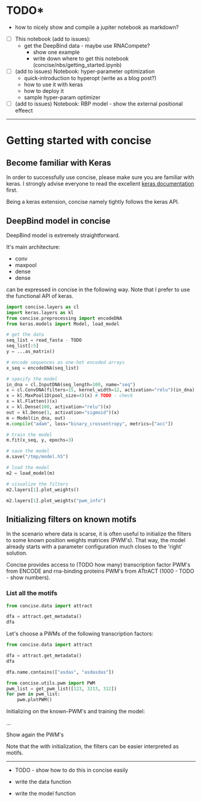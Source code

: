 # **TODO***

- how to nicely show and compile a jupiter notebook as markdown?
- [ ] This notebook (add to issues):
  - get the DeepBind data - maybe use RNACompete?
    - show one example
    - write down where to get this notebook (concise/nbs/getting_started.ipynb)
- [ ] (add to issues) Notebook: hyper-parameter optimization
  - quick-introduction to hyperopt (write as a blog post?)
  - how to use it with keras
  - how to deploy it
  - sample hyper-param optimizer 
- [ ] (add to issues) Notebook: RBP model - show the external positional effeect

--------------------------------------------
# Getting started with concise

## Become familiar with Keras

In order to successfully use concise, please make sure you are familiar with keras. I strongly advise everyone to read the excellent [keras documentation](http://keras.io) first.

Being a keras extension, concise namely tightly follows the keras API.

## DeepBind model in concise

DeepBind model is extremely straightforward.

It's main architecture:

- conv
- maxpool
- dense
- dense

can be expressed in concise in the following way. Note that I prefer to use the functional API of keras.


```python
import concise.layers as cl
import keras.layers as kl
from concise.preprocessing import encodeDNA
from keras.models import Model, load_model

# get the data
seq_list = read_fasta - TODO
seq_list[:5]
y = ...as_matrix()

# encode sequences as one-hot encoded arrays
x_seq = encodeDNA(seq_list)

# specify the model
in_dna = cl.InputDNA(seq_length=100, name="seq")
x = cl.ConvDNA(filters=15, kernel_width=12, activation="relu")(in_dna)
x = kl.MaxPool1D(pool_size=4)(x) # TODO - check
x = kl.Flatten()(x)
x = kl.Dense(100, activation="relu")(x)
out = kl.Dense(1, activation="sigmoid")(x)
m = Model(in_dna, out)
m.compile("adam", loss="binary_crossentropy", metrics=["acc"])

# train the model
m.fit(x_seq, y, epochs=3)

# save the model
m.save("/tmp/model.h5")

# load the model
m2 = load_model(m)

# visualize the filters
m2.layers[1].plot_weights()

m2.layers[1].plot_weights("pwm_info")
```


## Initializing filters on known motifs

In the scenario where data is scarse, it is often useful to initialize the filters to some known position weights matrices (PWM's). That way, the model already starts with a parameter configuration much closes to the 'right' solution.

Concise provides access to (TODO how many) transcription factor PWM's from ENCODE and rna-binding proteins PWM's from ATtrACT (1000 - TODO - show numbers).

### List all the motifs

```python
from concise.data import attract

dfa = attract.get_metadata()
dfa
```

Let's choose a PWMs of the following transcription factors:

```python
from concise.data import attract

dfa = attract.get_metadata()
dfa

dfa.name.contains(["asdas", "asdasdas"])
```

```python
from concise.utils.pwm import PWM
pwm_list = get_pwm_list([123, 3213, 312])
for pwm in pwm_list:
    pwm.plotPWM()
```



Initializing on the known-PWM's and training the model:

...

Show again the PWM's

Note that the with initialization, the filters can be easier interpreted as motifs.


--------------------------------------------

- TODO - show how to do this in concise easily

- write the data function
- write the model function
